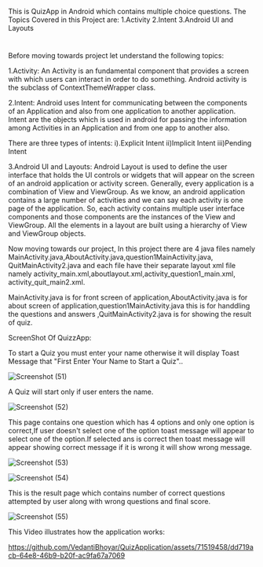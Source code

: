 
This is QuizApp in Android which contains multiple choice questions.
The Topics Covered in this Project are: 
1.Activity
2.Intent
3.Android UI and Layouts

#

Before moving towards project let understand the following topics:

1.Activity: An Activity is an fundamental component that provides a screen with which users can interact in order to do something.
Android activity is the subclass of ContextThemeWrapper class.

2.Intent: Android uses Intent for communicating between the components of an Application and also from one application to another application. 
Intent are the objects which is used in android for passing the information among Activities in an Application and from one app to another also.

There are three types of intents: 
i).Explicit Intent 
ii)Implicit Intent 
iii)Pending Intent

3.Android UI and Layouts: Android Layout is used to define the user interface that holds the UI controls or widgets that will appear on the screen of an android 
application or activity screen. Generally, every application is a combination of View and ViewGroup. As we know, an android application contains a large number of
activities and we can say each activity is one page of the application. So, each activity contains multiple user interface components and those components are the 
instances of the View and ViewGroup. All the elements in a layout are built using a hierarchy of View and ViewGroup objects.

Now moving towards our project, In this project there are 4 java files namely MainActivity.java,AboutActivity.java,question1MainActivity.java,
QuitMainActivity2.java and each file have their separate layout xml file namely activity_main.xml,aboutlayout.xml,activity_question1_main.xml,
activity_quit_main2.xml.

MainActivity.java is for front screen of application,AboutActivity.java is for about screen of application,question1MainActivity.java 
this is for handdling the questions and answers ,QuitMainActivity2.java is for showing the result of quiz.

ScreenShot Of QuizzApp:

To start a Quiz you must enter your name otherwise it will display Toast Message that "First Enter Your Name to Start a Quiz"..


![Screenshot (51)](https://github.com/VedantiBhoyar/QuizApplication/assets/71519458/368319ad-dd06-4a47-bf36-44eab1c0f613)



A Quiz will start only if user enters the name.


![Screenshot (52)](https://github.com/VedantiBhoyar/QuizApplication/assets/71519458/f956a667-56de-4a15-967b-aeb33afa8cbb)


This page contains one question which has 4 options and only one option is correct,If user doesn't select one of the option toast message will appear to select one of the option.If selected ans is correct then toast message will appear showing correct message if it is wrong it will show wrong message.


![Screenshot (53)](https://github.com/VedantiBhoyar/QuizApplication/assets/71519458/51aaa450-8712-4e59-b422-4eb88f282097)



![Screenshot (54)](https://github.com/VedantiBhoyar/QuizApplication/assets/71519458/38e8d503-37b6-47fc-8edc-d0dc255d82d0)


This is the result page which contains number of correct questions attempted by user along with wrong questions and final score.


![Screenshot (55)](https://github.com/VedantiBhoyar/QuizApplication/assets/71519458/04735e9c-0c0b-47d2-b22a-8ffa8deabe0e)


This Video illustrates how the application works:


https://github.com/VedantiBhoyar/QuizApplication/assets/71519458/dd719acb-64e8-46b9-b20f-ac9fa67a7069







